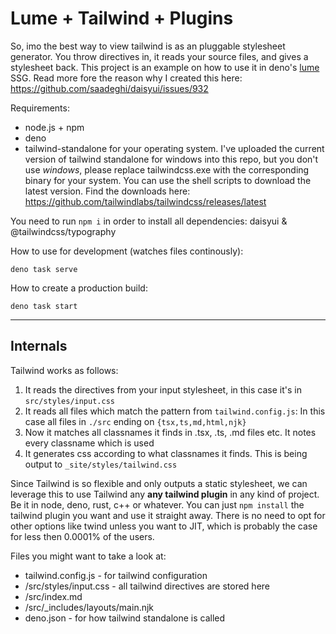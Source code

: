 # Lume + Tailwind + Plugins

So, imo the best way to view tailwind is as an pluggable stylesheet generator. You throw directives in, it reads your source files, and gives a stylesheet back. This project is an example on how to use it in deno's [lume](https://lume.land) SSG. Read more fore the reason why I created this here: https://github.com/saadeghi/daisyui/issues/932


Requirements:
- node.js + npm
- deno
- tailwind-standalone for your operating system. I've uploaded the current version of tailwind standalone for windows into this repo, but  you don't use *windows*, please replace tailwindcss.exe with the corresponding binary for your system. You can use the shell scripts to download the latest version. Find the downloads here: https://github.com/tailwindlabs/tailwindcss/releases/latest



You need to run ``npm i`` in order to install all dependencies: daisyui & @tailwindcss/typography



How to use for development (watches files continously): 
```
deno task serve
```

How to create a production build:
```
deno task start
```

----

## Internals

Tailwind works as follows:

1. It reads the directives from your input stylesheet, in this case it's in ``src/styles/input.css``
2. It reads all files which match the pattern from ``tailwind.config.js``: In this case all files in ``./src`` ending on ``{tsx,ts,md,html,njk}``
3. Now it matches all classnames it finds in .tsx, .ts, .md files etc. It notes every classname which is used
4. It generates css according to what classnames it finds. This is being output to ``_site/styles/tailwind.css``

Since Tailwind is so flexible and only outputs a static stylesheet, we can leverage this to use Tailwind any **any tailwind plugin** in any kind of project. Be it in node, deno, rust, c++ or whatever.
You can just ``npm install`` the tailwind plugin you want and use it straight away. There is no need to opt for other options like twind unless you want to JIT, which is probably the case for less then 0.0001% of the users.

Files you might want to take a look at:
- tailwind.config.js - for tailwind configuration
- /src/styles/input.css - all tailwind directives are stored here
- /src/index.md
- /src/_includes/layouts/main.njk
- deno.json - for how tailwind standalone is called